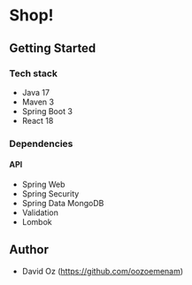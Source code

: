 # Shop!

[//]: # (![]&#40;src/main/resources/static/Screenshot%202023-04-10.png&#41;)

## Getting Started

### Tech stack
- Java 17
- Maven 3
- Spring Boot 3
- React 18

### Dependencies
#### API

- Spring Web
- Spring Security
- Spring Data MongoDB
- Validation
- Lombok

[//]: # (#### Client)

[//]: # ()
[//]: # (- Angular Material)

[//]: # (- NgRx Store)


## Author
- David Oz (https://github.com/oozoemenam)